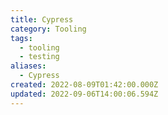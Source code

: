 ```yaml
---
title: Cypress
category: Tooling
tags:
  - tooling
  - testing
aliases:
  - Cypress
created: 2022-08-09T01:42:00.000Z
updated: 2022-09-06T14:00:06.594Z
---
```

